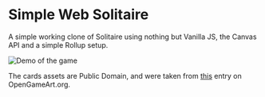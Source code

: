 # Simple Web Solitaire
A simple working clone of Solitaire using nothing but Vanilla JS, the Canvas API and a simple Rollup setup.

![Demo of the game](docs/solitaire.gif)

The cards assets are Public Domain, and were taken from [this](https://opengameart.org/content/playing-cards-vector-png) entry on OpenGameArt.org.
